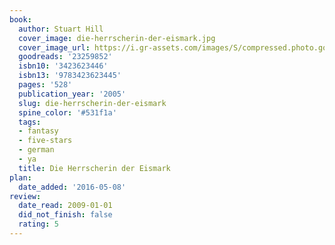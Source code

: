 ```yaml
---
book:
  author: Stuart Hill
  cover_image: die-herrscherin-der-eismark.jpg
  cover_image_url: https://i.gr-assets.com/images/S/compressed.photo.goodreads.com/books/1411373181l/23259852._SX98_.jpg
  goodreads: '23259852'
  isbn10: '3423623446'
  isbn13: '9783423623445'
  pages: '528'
  publication_year: '2005'
  slug: die-herrscherin-der-eismark
  spine_color: '#531f1a'
  tags:
  - fantasy
  - five-stars
  - german
  - ya
  title: Die Herrscherin der Eismark
plan:
  date_added: '2016-05-08'
review:
  date_read: 2009-01-01
  did_not_finish: false
  rating: 5
---
```

